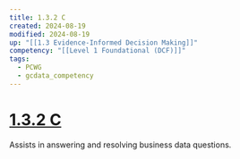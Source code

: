 ```yaml
---
title: 1.3.2 C
created: 2024-08-19
modified: 2024-08-19
up: "[[1.3 Evidence-Informed Decision Making]]"
competency: "[[Level 1 Foundational (DCF)]]"
tags:
  - PCWG
  - gcdata_competency
---
```

# [1.3.2 C](1.3.2%20C.md)
Assists in answering and resolving business data questions.
